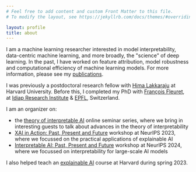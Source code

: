 ```yaml
---
# Feel free to add content and custom Front Matter to this file.
# To modify the layout, see https://jekyllrb.com/docs/themes/#overriding-theme-defaults

layout: profile
title: about
---
```


I am a machine learning researcher interested in model interpretability, data-centric machine learning, and more broadly, the "science" of deep learning. In the past, I have worked on feature attribution, model robustness and computational efficiency of machine learning models. For more information, please see my <a href="/publications.html">publications</a>.

I was previously a postdoctoral research fellow with [Hima Lakkaraju](https://himalakkaraju.github.io/) at Harvard University. Before this, I completed my PhD with [François Fleuret](https://www.idiap.ch/~fleuret/), at [Idiap Research Institute](http://www.idiap.ch/en) & [EPFL](http://epfl.ch/), Switzerland.

 
I am an organizer on:
- the [theory of interpretable AI](https://tverven.github.io/tiai-seminar/) online seminar series, where we bring in interesting guests to talk about advances in the theory of interpretability
- [XAI in Action: Past, Present and Future](https://xai-in-action.github.io/) workshop at NeurIPS 2023, where we focussed on the practical applications of explainable AI 
- [Interpretable AI: Past, Present and Future](https://interpretable-ai-workshop.github.io/) workshop at NeurIPS 2024, where we focussed on interpretability for large-scale AI models

I also helped teach an [explainable AI](https://interpretable-ml-class.github.io/) course at Harvard during spring 2023.








